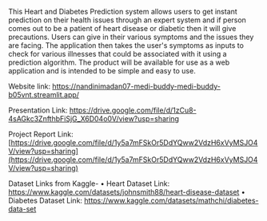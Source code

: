 This Heart and Diabetes Prediction system allows users to get instant prediction on their health issues through an expert system and if person comes out to be a patient of heart disease or diabetic then it will give precautions. Users can give in their various symptoms and the issues they are facing. The application then takes the user's symptoms as inputs to check for various illnesses that could be associated with it using a prediction algorithm. The product will be available for use as a web application and is intended to be simple and easy to use. 

Website link: https://nandinimadan07-medi-buddy-medi-buddy-b05vnt.streamlit.app/

Presentation Link: https://drive.google.com/file/d/1zCu8-4sAGkc3ZnfthbFiSjG_X6D04o0V/view?usp=sharing 

Project Report Link: [https://drive.google.com/file/d/1y5a7mFSkOr5DdYQww2VdzH6xVyMSJO4V/view?usp=sharing](https://drive.google.com/file/d/1y5a7mFSkOr5DdYQww2VdzH6xVyMSJO4V/view?usp=sharing)

Dataset Links from Kaggle-
•	Heart Dataset Link: https://www.kaggle.com/datasets/johnsmith88/heart-disease-dataset
•	Diabetes Dataset Link: https://www.kaggle.com/datasets/mathchi/diabetes-data-set

